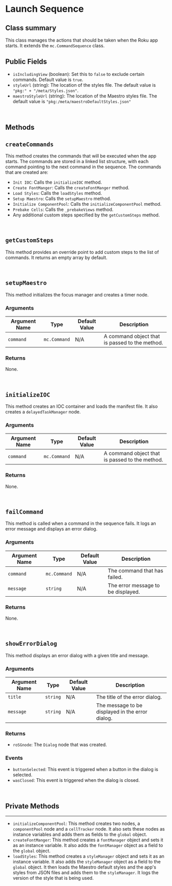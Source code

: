 # Launch Sequence

## Class summary
This class manages the actions that should be taken when the Roku app starts. It extends the `mc.CommandSequence` class.



## Public Fields

*   `isIncludingView` (boolean): Set this to `false` to exclude certain commands. Default value is `true`.
*   `styleUrl` (string): The location of the styles file. The default value is `"pkg:" + "/meta/Styles.json"`.
*   `maestroStyleUrl` (string): The location of the Maestro styles file. The default value is `"pkg:/meta/maestroDefaultStyles.json"`

<br/>

## Methods


## `createCommands`

This method creates the commands that will be executed when the app starts. The commands are stored in a linked list structure, with each command pointing to the next command in the sequence. The commands that are created are:

*   `Init IOC`: Calls the `initializeIOC` method.
*   `Create FontManger`: Calls the `createFontManger` method.
*   `Load Styles`: Calls the `loadStyles` method.
*   `Setup Maestro`: Calls the `setupMaestro` method.
*   `Initialize ComponentPool`: Calls the `initializeComponentPool` method.
*   `Prebake Cells`: Calls the `_prebakeViews` method.
*   Any additional custom steps specified by the `getCustomSteps` method.

<br/>


## `getCustomSteps`
This method provides an override point to add custom steps to the list of commands. It returns an empty array by default.


<br/>

## `setupMaestro`
This method initializes the focus manager and creates a timer node.

### Arguments

| Argument Name | Type         | Default Value | Description                                    |
|---------------|--------------|---------------|------------------------------------------------|
| `command`     | `mc.Command` | N/A           | A command object that is passed to the method. |

### Returns

None.

<br/>

## `initializeIOC`
This method creates an IOC container and loads the manifest file. It also creates a `delayedTaskManager` node.

### Arguments

| Argument Name | Type         | Default Value | Description                                    |
|---------------|--------------|---------------|------------------------------------------------|
| `command`     | `mc.Command` | N/A           | A command object that is passed to the method. |

### Returns

None.

<br/>


## `failCommand`
This method is called when a command in the sequence fails. It logs an error message and displays an error dialog.

### Arguments

| Argument Name | Type         | Default Value | Description                        |
|---------------|--------------|---------------|------------------------------------|
| `command`     | `mc.Command` | N/A           | The command that has failed.       |
| `message`     | `string`     | N/A           | The error message to be displayed. |

### Returns

None.

<br/>


## `showErrorDialog`
This method displays an error dialog with a given title and message.

### Arguments

| Argument Name | Type     | Default Value | Description                                      |
|---------------|----------|---------------|--------------------------------------------------|
| `title`       | `string` | N/A           | The title of the error dialog.                   |
| `message`     | `string` | N/A           | The message to be displayed in the error dialog. |

### Returns

*   `roSGnode`: The `Dialog` node that was created.

### Events

*   `buttonSelected`: This event is triggered when a button in the dialog is selected.
*   `wasClosed`: This event is triggered when the dialog is closed.

<br/>


## Private Methods
---------------

*   `initializeComponentPool`: This method creates two nodes, a `componentPool` node and a `cellTracker` node. It also sets these nodes as instance variables and adds them as fields to the `global` object.
*   `createFontManger`: This method creates a `fontManager` object and sets it as an instance variable. It also adds the `fontManager` object as a field to the `global` object.
*   `loadStyles`: This method creates a `styleManager` object and sets it as an instance variable. It also adds the `styleManager` object as a field to the `global` object. It then loads the Maestro default styles and the app's styles from JSON files and adds them to the `styleManager`. It logs the version of the style that is being used.
